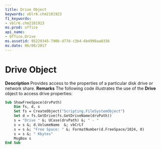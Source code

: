 ```yaml
---
title: Drive Object
keywords: vblr6.chm2181923
f1_keywords:
- vblr6.chm2181923
ms.prod: office
api_name:
- Office.Drive
ms.assetid: 95229345-790b-d77d-c3b4-6b4998aa0336
ms.date: 06/08/2017
---
```



# Drive Object



 **Description**
Provides access to the properties of a particular disk drive or network share.
 **Remarks**
The following code illustrates the use of the **Drive** object to access drive properties:



```vb
Sub ShowFreeSpace(drvPath)
    Dim fs, d, s
    Set fs = CreateObject("Scripting.FileSystemObject")
    Set d = fs.GetDrive(fs.GetDriveName(drvPath))
    s = "Drive " &; UCase(drvPath) &; " - " 
    s = s &; d.VolumeName  &; vbCrLf
    s = s &; "Free Space: " &; FormatNumber(d.FreeSpace/1024, 0) 
    s = s &; " Kbytes"
    MsgBox s
End Sub
```


